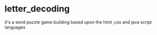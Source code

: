 # letter_decoding
it's a word puzzle game building based upon the html ,css and java script languages
